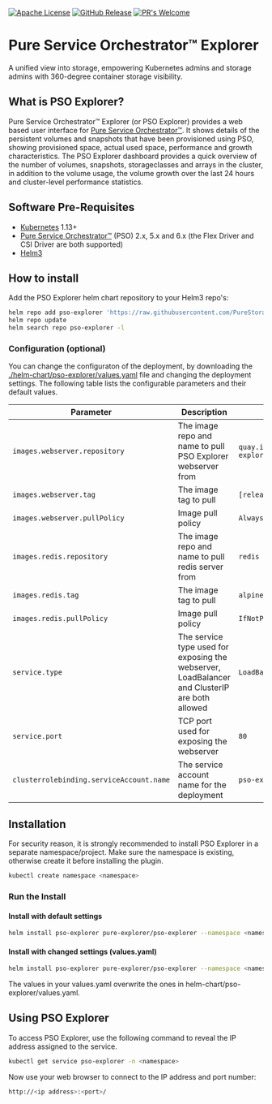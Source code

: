 [![Apache License](https://img.shields.io/badge/license-Apache%202-blue.svg)](https://raw.githubusercontent.com/PureStorage-OpenConnect/pso-explorer/master/LICENSE)
[![GitHub Release](https://img.shields.io/github/v/release/PureStorage-OpenConnect/pso-explorer.svg)]()
[![PR's Welcome](https://img.shields.io/badge/PRs-welcome-brightgreen.svg?style=flat)](http://makeapullrequest.com)

# Pure Service Orchestrator™ Explorer

A unified view into storage, empowering Kubernetes admins and storage admins with 360-degree container storage visibility.

## What is PSO Explorer?

Pure Service Orchestrator™ Explorer (or PSO Explorer) provides a web based user interface for [Pure Service Orchestrator™](https://github.com/purestorage/helm-charts). It shows details of the persistent volumes and snapshots that have been provisioned using PSO, showing provisioned space, actual used space, performance and growth characteristics. The PSO Explorer dashboard provides a quick overview of the number of volumes, snapshots, storageclasses and arrays in the cluster, in addition to the volume usage, the volume growth over the last 24 hours and cluster-level performance statistics.

## Software Pre-Requisites
- [Kubernetes](https://kubernetes.io/) 1.13+
- [Pure Service Orchestrator™](https://github.com/purestorage/helm-charts) (PSO) 2.x, 5.x and 6.x (the Flex Driver and CSI Driver are both supported)
- [Helm3](https://helm.sh/)

## How to install
Add the PSO Explorer helm chart repository to your Helm3 repo's:

```bash
helm repo add pso-explorer 'https://raw.githubusercontent.com/PureStorage-OpenConnect/pso-explorer/master/'
helm repo update
helm search repo pso-explorer -l
```

### Configuration (optional)
You can change the configuraton of the deployment, by downloading the [./helm-chart/pso-explorer/values.yaml](./helm-chart/pso-explorer/values.yaml) file and changing the deployment settings. The following table lists the configurable parameters and their default values.

| Parameter                                      | Description                                                                                                                                                | Default                                       |
|------------------------------------------------|------------------------------------------------------------------------------------------------------------------------------------------------------------|-----------------------------------------------|
| `images.webserver.repository`                  | The image repo and name to pull PSO Explorer webserver from                                                                                               | `quay.io/purestorage/pso-explorer`       |
| `images.webserver.tag`                         | The image tag to pull                                                                                                                                      | `[release version]`                                      |
| `images.webserver.pullPolicy`                  | Image pull policy                                                                                                                                          | `Always`                                      |
| `images.redis.repository`                      | The image repo and name to pull redis server from                                                                                                          | `redis`                                       |
| `images.redis.tag`                             | The image tag to pull                                                                                                                                      | `alpine`                                      |
| `images.redis.pullPolicy`                      | Image pull policy                                                                                                                                          | `IfNotPresent`                                |
| `service.type`                                 | The service type used for exposing the webserver, LoadBalancer and ClusterIP are both allowed                                                              | `LoadBalancer`                                |
| `service.port`                                 | TCP port used for exposing the webserver                                                                                                                   | `80`                                          |
| `clusterrolebinding.serviceAccount.name`       | The service account name for the deployment                                                                                                                | `pso-explorer`                               |


## Installation
For security reason, it is strongly recommended to install PSO Explorer in a separate namespace/project. Make sure the namespace is existing, otherwise create it before installing the plugin.

```bash
kubectl create namespace <namespace>
```

### Run the Install

#### Install with default settings

```bash
helm install pso-explorer pure-explorer/pso-explorer --namespace <namespace>
```

#### Install with changed settings (values.yaml)

```bash
helm install pso-explorer pure-explorer/pso-explorer --namespace <namespace> -f <your_own_dir>/yourvalues.yaml
```

The values in your values.yaml overwrite the ones in helm-chart/pso-explorer/values.yaml.

## Using PSO Explorer
To access PSO Explorer, use the following command to reveal the IP address assigned to the service.

```bash
kubectl get service pso-explorer -n <namespace>
```
Now use your web browser to connect to the IP address and port number:
```bash
http://<ip address>:<port>/
